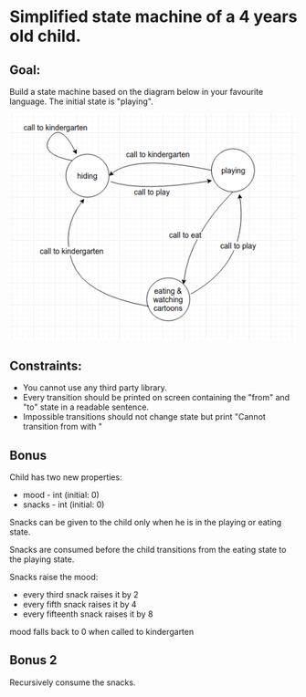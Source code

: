 # Simplified state machine of a 4 years old child.

## Goal:
Build a state machine based on the diagram below in your favourite language.
The initial state is "playing".

![States](states.png?raw=true "States")

## Constraints:
* You cannot use any third party library.
* Every transition should be printed on screen containing the "from" and "to" state in a readable sentence.
* Impossible transitions should not change state but print "Cannot transition from <current state> with <call>"

## Bonus
Child has two new properties:
* mood - int (initial: 0)
* snacks - int (initial: 0)

Snacks can be given to the child only when he is in the playing or eating state.

Snacks are consumed before the child transitions from the eating state to the playing state.

Snacks raise the mood:
* every third snack raises it by 2
* every fifth snack raises it by 4
* every fifteenth snack raises it by 8

mood falls back to 0 when called to kindergarten

## Bonus 2
Recursively consume the snacks.
